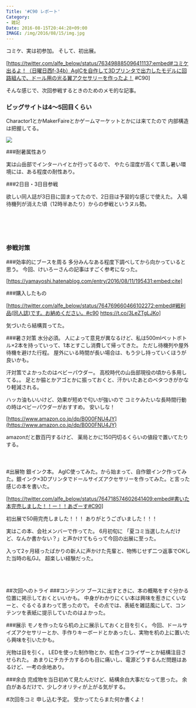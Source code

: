 ```yaml
---
Title: '#C90 レポート'
Category:
- 雑記
Date: 2016-08-15T20:44:28+09:00
IMAGE: /img/2016/08/15/img.jpg
---
```


コミケ、実は初参加。
そして、初出展。

[https://twitter.com/alfe_below/status/763498885096411137:embed#コミケ出るよ！（日曜日西f-34b）AgICを自作して3Dプリンタで出力したモデルに回路組んで、ドール用の光る翼アクセサリーを作ったよ！ #C90]

そんな感じで、次回参戦するときのためのメモ的な記事。
 
  
### ビッグサイトは4～5回目くらい
Charactor1とかMakerFaireとかゲームマーケットとかには来てたので
内部構造は把握してる。

<span><img class="magnifiable" src="/img/2016/08/15/img.jpg" itemprop="image"></span>

###耐暑属性あり

実は山岳部でインターハイとか行ってるので、
やたら湿度が高くて蒸し暑い環境には、ある程度の耐性あり。

###2日目・3日目参戦

欲しい同人誌が3日目に固まってたので、2日目は予習的な感じで使えた。
入場待機列が消えた頃（12時半あたり）からの参戦というヌル勢。
  
　　  
　　  
　　  
  
  
### 参戦対策

###効率的にブースを周る
多分みんなある程度下調べしてから向かっていると思う。
今回、けいろーさんの記事はすごく参考になった。

[https://yamayoshi.hatenablog.com/entry/2016/08/11/195431:embed:cite]

###購入したもの

[https://twitter.com/alfe_below/status/764769660466102272:embed#戦利品(同人誌)です。お納めください。#c90 https://t.co/3LeZTgLJKo]

気づいたら結構買ってた。

###暑さ対策
水分必須。
人によって意見が異なるけど、私は500mlペットボトル×2本を持っていって、1本とすこし消費して帰ってきた。
ただし待機列や屋外待機を避けた行程。
屋外にいる時間が長い場合は、もう少し持っていくほうが良いかも。

汗対策でよかったのはベビーパウダー。
高校時代の山岳部現役の頃から多用してる。。
足とか脇とかアゴとかに振っておくと、汗かいたあとのベタつきがかなり軽減される。

ハッカ油もいいけど、効果が短めで匂いが強いので
コミケみたいな長時間行動の時はベビーパウダーがおすすめ。
安いしな！

[https://www.amazon.co.jp/dp/B000FNU4JY](https://www.amazon.co.jp/dp/B000FNU4JY)

amazonだと数百円するけど、
薬局とかに150円切るくらいの値段で置いてたりする。
　  
　  
　  

#出展物
銀インク本。
AgIC使ってみた。から始まって、自作銀インク作ってみた。銀インク×3Dプリンタでドールサイズアクセサリーを作ってみた。と言った感じの本を書いた。


[https://twitter.com/alfe_below/status/764718574602641409:embed#書いた本完売しました！！ー！！あざーす#C90]

初出展で50冊完売しました！！！
ありがとうございました！！！

実はこの本、会社メンバーで作ってた。
6月初旬に 「夏コミ当選したんだけど、なんか書かない？」と声かけてもらって今回の出展に至った。  

入って2ヶ月経ったばかりの新人に声かけた先輩と、物怖じせず二つ返事でOKした当時の私GJ。
超楽しい経験だった。
 
  　  
    　  
    
##次回へのトライ
###コンテンツ
ブースに出すときに、本の概略をすぐ分かる位置に掲示しておくといいかも。
中身がわかりにくい本は興味を惹きにくいなーと、ぐるぐるまわって思ったので。
その点では、表紙を雑誌風にして、コンテンツを表紙に提示していたのはよかった。

###展示
モノを作ったなら机の上に展示しておくと目を引く。
今回、ドールサイズアクセサリーとか、手作りキーボードとかあったし、実物を机の上に置いたら興味を引いたかも。

光物は目を引く。
LEDを使った制作物とか、虹色イコライザーとか結構注目させられた。
あまりにチカチカするのも目に痛いし、電源どうするんだ問題はあるけど、一考の余地あり。

###余白
完成物を当日初めて見たんだけど、結構余白大事だなって思った。
余白があるだけで、少しクオリティが上がる気がする。


#次回冬コミ
申し込む予定。
受かってたらまた何か書くよ！
